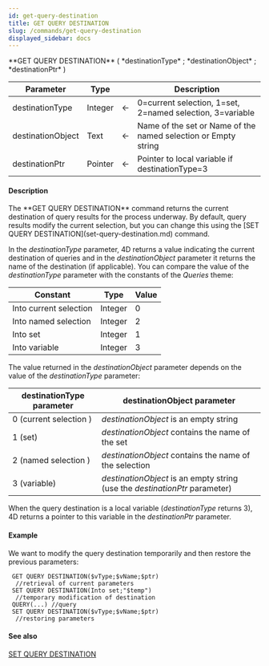 ```yaml
---
id: get-query-destination
title: GET QUERY DESTINATION
slug: /commands/get-query-destination
displayed_sidebar: docs
---
```


<!--REF #_command_.GET QUERY DESTINATION.Syntax-->**GET QUERY DESTINATION** ( *destinationType* ; *destinationObject* ; *destinationPtr* )<!-- END REF-->
<!--REF #_command_.GET QUERY DESTINATION.Params-->
| Parameter | Type |  | Description |
| --- | --- | --- | --- |
| destinationType | Integer | &#8592; | 0=current selection, 1=set, 2=named selection, 3=variable |
| destinationObject | Text | &#8592; | Name of the set or Name of the named selection or Empty string |
| destinationPtr | Pointer | &#8592; | Pointer to local variable if destinationType=3 |

<!-- END REF-->

#### Description 

<!--REF #_command_.GET QUERY DESTINATION.Summary-->The **GET QUERY DESTINATION** command returns the current destination of query results for the process underway.<!-- END REF--> By default, query results modify the current selection, but you can change this using the [SET QUERY DESTINATION](set-query-destination.md) command.

In the *destinationType* parameter, 4D returns a value indicating the current destination of queries and in the *destinationObject* parameter it returns the name of the destination (if applicable). You can compare the value of the *destinationType* parameter with the constants of the *Queries* theme:

| Constant               | Type    | Value |
| ---------------------- | ------- | ----- |
| Into current selection | Integer | 0     |
| Into named selection   | Integer | 2     |
| Into set               | Integer | 1     |
| Into variable          | Integer | 3     |

The value returned in the *destinationObject* parameter depends on the value of the *destinationType* parameter:

| **destinationType parameter** | **destinationObject parameter**                                             |
| ----------------------------- | --------------------------------------------------------------------------- |
| 0 (current selection )        | *destinationObject* is an empty string                                      |
| 1 (set)                       | *destinationObject* contains the name of the set                            |
| 2 (named selection )          | *destinationObject* contains the name of the selection                      |
| 3 (variable)                  | *destinationObject* is an empty string (use the *destinationPtr* parameter) |

 When the query destination is a local variable (*destinationType* returns 3), 4D returns a pointer to this variable in the *destinationPtr* parameter.

#### Example 

We want to modify the query destination temporarily and then restore the previous parameters:

```4d
 GET QUERY DESTINATION($vType;$vName;$ptr)
  //retrieval of current parameters
 SET QUERY DESTINATION(Into set;"$temp")
  //temporary modification of destination
 QUERY(...) //query
 SET QUERY DESTINATION($vType;$vName;$ptr)
  //restoring parameters
```

#### See also 

[SET QUERY DESTINATION](set-query-destination.md)  